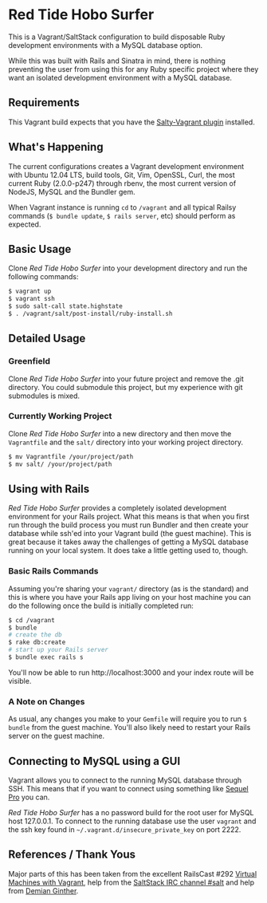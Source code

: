 # Red Tide Hobo Surfer

This is a Vagrant/SaltStack configuration to build disposable Ruby development
environments with a MySQL database option.

While this was built with Rails and Sinatra in mind, there is nothing preventing
the user from using this for any Ruby specific project where they want an
isolated development environment with a MySQL database.

## Requirements

This Vagrant build expects that you have the
[Salty-Vagrant plugin](https://github.com/saltstack/salty-vagrant) installed.

## What's Happening

The current configurations creates a Vagrant development environment with Ubuntu
12.04 LTS, build tools, Git, Vim, OpenSSL, Curl, the most current Ruby
(2.0.0-p247) through rbenv, the most current version of NodeJS, MySQL and the
Bundler gem.

When Vagrant instance is running `cd` to `/vagrant` and all typical Railsy commands
(`$ bundle update`, `$ rails server`, etc) should perform as expected.

## Basic Usage

Clone _Red Tide Hobo Surfer_ into your development directory and run the
following commands:

```bash
$ vagrant up
$ vagrant ssh
$ sudo salt-call state.highstate
$ . /vagrant/salt/post-install/ruby-install.sh
```

## Detailed Usage

### Greenfield

Clone _Red Tide Hobo Surfer_ into your future project and remove the .git
directory. You could submodule this project, but my experience with git
submodules is mixed.

### Currently Working Project

Clone _Red Tide Hobo Surfer_ into a new directory and then move the
`Vagrantfile` and the `salt/` directory into your working project directory.

```bash
$ mv Vagrantfile /your/project/path
$ mv salt/ /your/project/path
```

## Using with Rails

_Red Tide Hobo Surfer_ provides a completely isolated development environment
for your Rails project. What this means is that when you first run through the
build process you must run Bundler and then create your database while ssh'ed
into your Vagrant build (the guest machine). This is great because it takes away
the challenges of getting a MySQL database running on your local system. It does
take a little getting used to, though.

### Basic Rails Commands

Assuming you're sharing your `vagrant/` directory (as is the standard) and this
is where you have your Rails app living on your host machine you can do the
following once the build is initially completed run:

```bash
$ cd /vagrant
$ bundle
# create the db
$ rake db:create
# start up your Rails server
$ bundle exec rails s
```

You'll now be able to run http://localhost:3000 and your index route will be
visible.

### A Note on Changes

As usual, any changes you make to your `Gemfile` will require you to run `$
bundle` from the guest machine. You'll also likely need to restart your Rails
server on the guest machine.

## Connecting to MySQL using a GUI

Vagrant allows you to connect to the running MySQL database through SSH. This
means that if you want to connect using something like [Sequel
Pro](http://www.sequelpro.com/) you can.

_Red Tide Hobo Surfer_ has a no password build for the root user for MySQL host
127.0.0.1.  To connect to the running database use the user `vagrant` and the
ssh key found in `~/.vagrant.d/insecure_private_key` on port 2222.

## References / Thank Yous

Major parts of this has been taken from the excellent RailsCast #292 [Virtual
Machines with Vagrant](http://railscasts.com/episodes/292-virtual-machines-with-vagrant), help
from the [SaltStack IRC channel #salt](http://docs.saltstack.com/topics/community.html#irc) and help from
[Demian Ginther](https://github.com/dginther).
